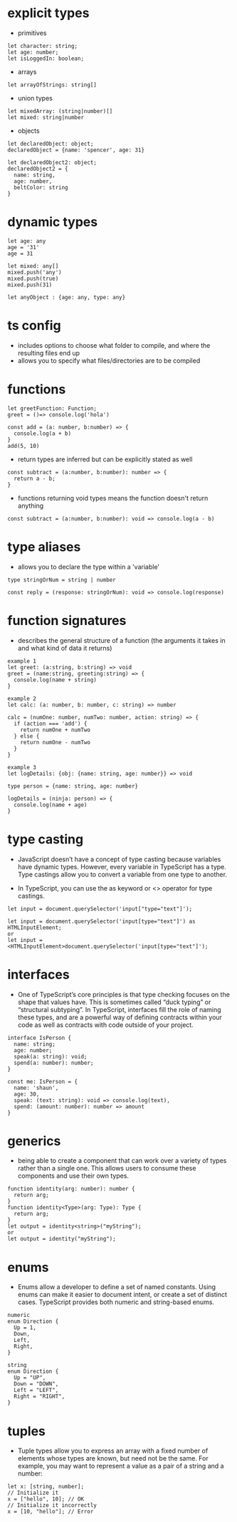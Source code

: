 # explicit types

- primitives

```
let character: string;
let age: number;
let isLoggedIn: boolean;
```

- arrays

```
let arrayOfStrings: string[]
```

- union types

```
let mixedArray: (string|number)[]
let mixed: string|number
```

- objects

```
let declaredObject: object;
declaredObject = {name: 'spencer', age: 31}

let declaredObject2: object;
declaredObject2 = {
  name: string,
  age: number,
  beltColor: string
}
```

# dynamic types

```
let age: any
age = '31'
age = 31

let mixed: any[]
mixed.push('any')
mixed.push(true)
mixed.push(31)

let anyObject : {age: any, type: any}
```

# ts config

- includes options to choose what folder to compile, and where the resulting files end up
- allows you to specify what files/directories are to be compiled

# functions

```
let greetFunction: Function;
greet = ()=> console.log('hola')

const add = (a: number, b:number) => {
  console.log(a + b)
}
add(5, 10)
```

- return types are inferred but can be explicitly stated as well

```
const subtract = (a:number, b:number): number => {
  return a - b;
}

```

- functions returning void types means the function doesn't return anything

```
const subtract = (a:number, b:number): void => console.log(a - b)
```

# type aliases

- allows you to declare the type within a 'variable'

```
type stringOrNum = string | number

const reply = (response: stringOrNum): void => console.log(response)
```

# function signatures

- describes the general structure of a function (the arguments it takes in and what kind of data it returns)

```
example 1
let greet: (a:string, b:string) => void
greet = (name:string, greeting:string) => {
  console.log(name + string)
}
```

```
example 2
let calc: (a: number, b: number, c: string) => number

calc = (numOne: number, numTwo: number, action: string) => {
  if (action === 'add') {
    return numOne + numTwo
  } else {
    return numOne - numTwo
  }
}
```

```
example 3
let logDetails: {obj: {name: string, age: number}} => void

type person = {name: string, age: number}

logDetails = (ninja: person) => {
  console.log(name + age)
}
```

# type casting

- JavaScript doesn’t have a concept of type casting because variables have dynamic types. However, every variable in TypeScript has a type. Type castings allow you to convert a variable from one type to another.

- In TypeScript, you can use the as keyword or <> operator for type castings.

```
let input = document.querySelector('input["type="text"]');

let input = document.querySelector('input[type="text"]') as HTMLInputElement;
or
let input = <HTMLInputElement>document.querySelector('input[type="text"]');
```

# interfaces

- One of TypeScript’s core principles is that type checking focuses on the shape that values have. This is sometimes called “duck typing” or “structural subtyping”. In TypeScript, interfaces fill the role of naming these types, and are a powerful way of defining contracts within your code as well as contracts with code outside of your project.

```
interface IsPerson {
  name: string;
  age: number;
  speak(a: string): void;
  spend(a: number): number;
}

const me: IsPerson = {
  name: 'shaun',
  age: 30,
  speak: (text: string): void => console.log(text),
  spend: (amount: number): number => amount
}
```

# generics

- being able to create a component that can work over a variety of types rather than a single one. This allows users to consume these components and use their own types.

```
function identity(arg: number): number {
  return arg;
}
function identity<Type>(arg: Type): Type {
  return arg;
}
let output = identity<string>("myString");
or
let output = identity("myString");
```

# enums

- Enums allow a developer to define a set of named constants. Using enums can make it easier to document intent, or create a set of distinct cases. TypeScript provides both numeric and string-based enums.

```
numeric
enum Direction {
  Up = 1,
  Down,
  Left,
  Right,
}

string
enum Direction {
  Up = "UP",
  Down = "DOWN",
  Left = "LEFT",
  Right = "RIGHT",
}
```

# tuples

- Tuple types allow you to express an array with a fixed number of elements whose types are known, but need not be the same. For example, you may want to represent a value as a pair of a string and a number:

```
let x: [string, number];
// Initialize it
x = ["hello", 10]; // OK
// Initialize it incorrectly
x = [10, "hello"]; // Error
```
